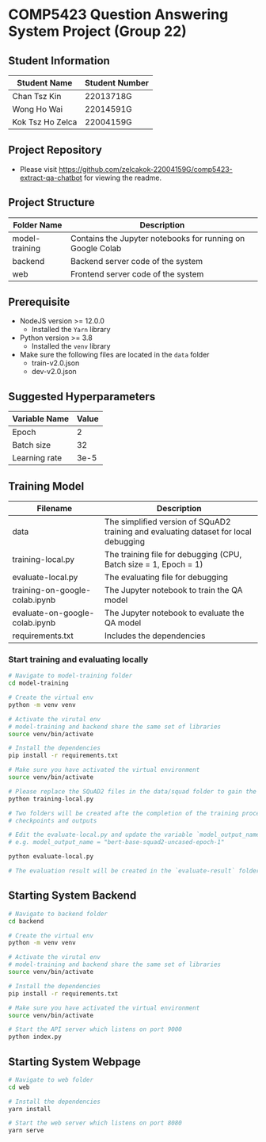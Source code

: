 # COMP5423 Question Answering System Project (Group 22)

## Student Information
|Student Name|Student Number|
|------------|--------------|
|Chan Tsz Kin|22013718G|
|Wong Ho Wai|22014591G|
|Kok Tsz Ho Zelca|22004159G|

## Project Repository
- Please visit https://github.com/zelcakok-22004159G/comp5423-extract-qa-chatbot for viewing the readme.

## Project Structure
|Folder Name|Description|
|-----------|-----------|
|model-training|Contains the Jupyter notebooks for running on Google Colab|
|backend|Backend server code of the system|
|web|Frontend server code of the system|

## Prerequisite
- NodeJS version >= 12.0.0
    - Installed the `Yarn` library
- Python version >= 3.8
    - Installed the `venv` library
- Make sure the following files are located in the `data` folder
    - train-v2.0.json
    - dev-v2.0.json

## Suggested Hyperparameters
|Variable Name|Value|
|-------------|-----|
|Epoch|2|
|Batch size|32|
|Learning rate|3e-5|

## Training Model
|Filename|Description|
|-----------|-----------|
|data|The simplified version of SQuAD2 training and evaluating dataset for local debugging|
|training-local.py|The training file for debugging (CPU, Batch size = 1, Epoch = 1)|
|evaluate-local.py|The evaluating file for debugging|
|training-on-google-colab.ipynb|The Jupyter notebook to train the QA model|
|evaluate-on-google-colab.ipynb|The Jupyter notebook to evaluate the QA model|
|requirements.txt|Includes the dependencies|

### Start training and evaluating locally
```bash
# Navigate to model-training folder
cd model-training

# Create the virtual env
python -m venv venv

# Activate the virutal env
# model-training and backend share the same set of libraries
source venv/bin/activate

# Install the dependencies
pip install -r requirements.txt

# Make sure you have activated the virtual environment
source venv/bin/activate

# Please replace the SQuAD2 files in the data/squad folder to gain the reported performace
python training-local.py

# Two folders will be created afte the completion of the training process
# checkpoints and outputs

# Edit the evaluate-local.py and update the variable `model_output_name` to the desired checkpoint
# e.g. model_output_name = "bert-base-squad2-uncased-epoch-1"

python evaluate-local.py

# The evaluation result will be created in the `evaluate-result` folder after the completion of the evaluation.
```


## Starting System Backend
```bash
# Navigate to backend folder
cd backend

# Create the virtual env
python -m venv venv

# Activate the virutal env
# model-training and backend share the same set of libraries
source venv/bin/activate

# Install the dependencies
pip install -r requirements.txt

# Make sure you have activated the virtual environment
source venv/bin/activate

# Start the API server which listens on port 9000
python index.py
```

## Starting System Webpage
```bash
# Navigate to web folder
cd web

# Install the dependencies
yarn install

# Start the web server which listens on port 8080
yarn serve
```
